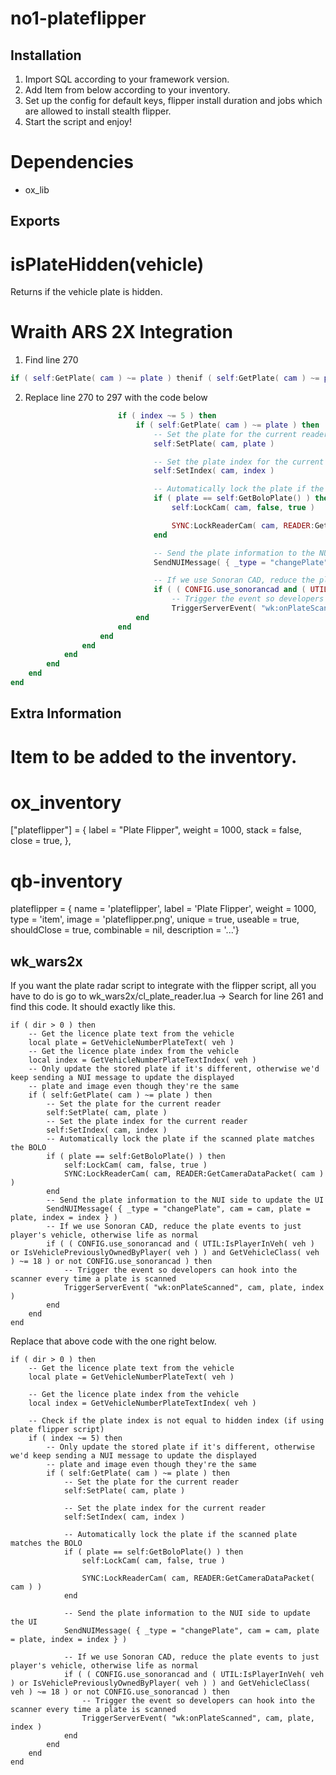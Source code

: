 # no1-plateflipper

## Installation

1. Import SQL according to your framework version.
2. Add Item from below according to your inventory.
3. Set up the config for default keys, flipper install duration and jobs which are allowed to install stealth flipper.
4. Start the script and enjoy!

# Dependencies
- ox_lib

## Exports

# isPlateHidden(vehicle)
Returns if the vehicle plate is hidden.

# Wraith ARS 2X Integration

1. Find line 270
```lua
if ( self:GetPlate( cam ) ~= plate ) thenif ( self:GetPlate( cam ) ~= plate ) then
```

2. Replace line 270 to 297 with the code below

```lua
						if ( index ~= 5 ) then
							if ( self:GetPlate( cam ) ~= plate ) then
								-- Set the plate for the current reader
								self:SetPlate( cam, plate )

								-- Set the plate index for the current reader
								self:SetIndex( cam, index )

								-- Automatically lock the plate if the scanned plate matches the BOLO
								if ( plate == self:GetBoloPlate() ) then
									self:LockCam( cam, false, true )

									SYNC:LockReaderCam( cam, READER:GetCameraDataPacket( cam ) )
								end

								-- Send the plate information to the NUI side to update the UI
								SendNUIMessage( { _type = "changePlate", cam = cam, plate = plate, index = index } )

								-- If we use Sonoran CAD, reduce the plate events to just player's vehicle, otherwise life as normal
								if ( ( CONFIG.use_sonorancad and ( UTIL:IsPlayerInVeh( veh ) or IsVehiclePreviouslyOwnedByPlayer( veh ) ) and GetVehicleClass( veh ) ~= 18 ) or not CONFIG.use_sonorancad ) then
									-- Trigger the event so developers can hook into the scanner every time a plate is scanned
									TriggerServerEvent( "wk:onPlateScanned", cam, plate, index )
							end
						end
					end
				end
			end
		end
	end
end
```

## Extra Information

# Item to be added to the inventory.

# ox_inventory
["plateflipper"] = {
	label = "Plate Flipper",
	weight = 1000,
	stack = false,
	close = true,
},

# qb-inventory
plateflipper                 = { name = 'plateflipper', label = 'Plate Flipper', weight = 1000, type = 'item', image = 'plateflipper.png', unique = true, useable = true, shouldClose = true, combinable = nil, description = '...'}

## wk_wars2x

If you want the plate radar script to integrate with the flipper script, all you have to do is go to wk_wars2x/cl_plate_reader.lua -> Search for line 261 and find this code. It should exactly like this.
```
if ( dir > 0 ) then
	-- Get the licence plate text from the vehicle
	local plate = GetVehicleNumberPlateText( veh )
	-- Get the licence plate index from the vehicle
	local index = GetVehicleNumberPlateTextIndex( veh )
	-- Only update the stored plate if it's different, otherwise we'd keep sending a NUI message to update the displayed
	-- plate and image even though they're the same
	if ( self:GetPlate( cam ) ~= plate ) then
		-- Set the plate for the current reader
		self:SetPlate( cam, plate )
		-- Set the plate index for the current reader
		self:SetIndex( cam, index )
		-- Automatically lock the plate if the scanned plate matches the BOLO
		if ( plate == self:GetBoloPlate() ) then
			self:LockCam( cam, false, true )
			SYNC:LockReaderCam( cam, READER:GetCameraDataPacket( cam ) )
		end
		-- Send the plate information to the NUI side to update the UI
		SendNUIMessage( { _type = "changePlate", cam = cam, plate = plate, index = index } )
		-- If we use Sonoran CAD, reduce the plate events to just player's vehicle, otherwise life as normal
		if ( ( CONFIG.use_sonorancad and ( UTIL:IsPlayerInVeh( veh ) or IsVehiclePreviouslyOwnedByPlayer( veh ) ) and GetVehicleClass( veh ) ~= 18 ) or not CONFIG.use_sonorancad ) then
			-- Trigger the event so developers can hook into the scanner every time a plate is scanned
			TriggerServerEvent( "wk:onPlateScanned", cam, plate, index )
		end
	end
end
```
Replace that above code with the one right below.
```
if ( dir > 0 ) then
	-- Get the licence plate text from the vehicle
	local plate = GetVehicleNumberPlateText( veh )

	-- Get the licence plate index from the vehicle
	local index = GetVehicleNumberPlateTextIndex( veh )

	-- Check if the plate index is not equal to hidden index (if using plate flipper script)
	if ( index ~= 5) then
		-- Only update the stored plate if it's different, otherwise we'd keep sending a NUI message to update the displayed
		-- plate and image even though they're the same
		if ( self:GetPlate( cam ) ~= plate ) then
			-- Set the plate for the current reader
			self:SetPlate( cam, plate )

			-- Set the plate index for the current reader
			self:SetIndex( cam, index )

			-- Automatically lock the plate if the scanned plate matches the BOLO
			if ( plate == self:GetBoloPlate() ) then
				self:LockCam( cam, false, true )

				SYNC:LockReaderCam( cam, READER:GetCameraDataPacket( cam ) )
			end

			-- Send the plate information to the NUI side to update the UI
			SendNUIMessage( { _type = "changePlate", cam = cam, plate = plate, index = index } )

			-- If we use Sonoran CAD, reduce the plate events to just player's vehicle, otherwise life as normal
			if ( ( CONFIG.use_sonorancad and ( UTIL:IsPlayerInVeh( veh ) or IsVehiclePreviouslyOwnedByPlayer( veh ) ) and GetVehicleClass( veh ) ~= 18 ) or not CONFIG.use_sonorancad ) then
				-- Trigger the event so developers can hook into the scanner every time a plate is scanned
				TriggerServerEvent( "wk:onPlateScanned", cam, plate, index )
			end
		end
	end
end
```
